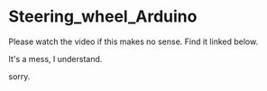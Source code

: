 # Steering_wheel_Arduino

Please watch the video if this makes no sense. Find it linked below.

It's a mess, I understand.

sorry.
